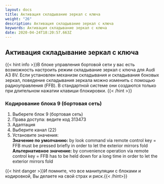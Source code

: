 ```yaml
---
layout: docs
title: Активация складывание зеркал с ключа
weight: "26"
description: Активация складывание зеркал с ключа
keywords: Активация складывание зеркал с ключа
date: 2020-04-24T18:20:57.663Z
---
```

## Активация складывание зеркал с ключа

{{< hint info >}}В блоке управления бортовой сети у вас есть возможность настроить режим складывание зеркал с ключа для Audi A3 8V. Если установлен механизм складывания и складывания боковых зеркал, поведение складывания зеркала можно изменить с помощью радиоуправления (FFB). В стандартной системе они создаются только при длительном нажатии клавиши блокировки. {{< /hint >}}

### **Кодирование блока 9 (бортовая сеть)**

1. Выберете блок 9 (бортовая сеть)
2. Права доступа: ведите код 313473
3. Адаптация
4. Выберите канал (22)
5. Установите значения:\
   **Значение по умолчанию:** by look command via remote control key = FFB must be pressed briefly in order to let the exterior mirrors fold\
   **Альтернативное значение:** by convenience operation via remote control key = FFB has to be held down for a long time in order to let the exterior mirrors fold

{{< hint danger >}}И помните, что все манипуляции с блоками и кодировкой, Вы делаете на свой страх и риск.{{< /hint>}}